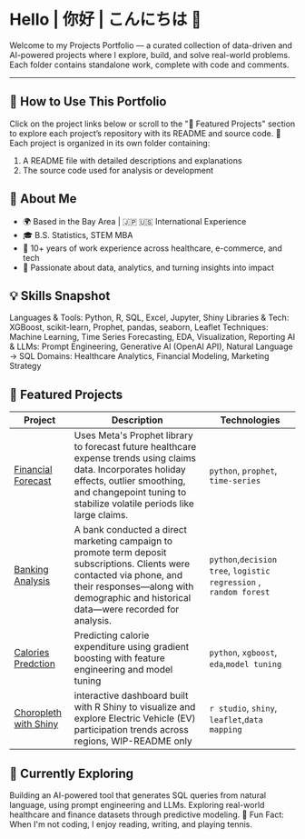 # Hello | 你好 | こんにちは 👋

Welcome to my Projects Portfolio — a curated collection of data-driven and AI-powered projects where I explore, build, and solve real-world problems.
Each folder contains standalone work, complete with code and comments.

---

## 📖 How to Use This Portfolio
Click on the project links below or scroll to the "🚀 Featured Projects" section to explore each project’s repository with its README and source code.
📁 Each project is organized in its own folder containing:
1. A README file with detailed descriptions and explanations
2. The source code used for analysis or development

## 👤 About Me

- 🌍 Based in the Bay Area | 🇯🇵 🇺🇸 International Experience  
- 🎓 B.S. Statistics, STEM MBA 
- 💼 10+ years of work experience across healthcare, e-commerce, and tech  
- 🧠 Passionate about data, analytics, and turning insights into impact  

## 💡 Skills Snapshot

Languages & Tools: Python, R, SQL, Excel, Jupyter, Shiny
Libraries & Tech: XGBoost, scikit-learn, Prophet, pandas, seaborn, Leaflet
Techniques: Machine Learning, Time Series Forecasting, EDA, Visualization, Reporting
AI & LLMs: Prompt Engineering, Generative AI (OpenAI API), Natural Language → SQL
Domains: Healthcare Analytics, Financial Modeling, Marketing Strategy


## 🚀 Featured Projects

| Project | Description | Technologies |
|--------|-------------|--------------|
| [Financial Forecast]() | Uses Meta's Prophet library to forecast future healthcare expense trends using claims data. Incorporates holiday effects, outlier smoothing, and changepoint tuning to stabilize volatile periods like large claims.  | `python`, `prophet`, `time-series` |
| [Banking Analysis](https://github.com/ylds/banking-analysis) | A bank conducted a direct marketing campaign to promote term deposit subscriptions. Clients were contacted via phone, and their responses—along with demographic and historical data—were recorded for analysis. | `python`,`decision tree`, `logistic regression` , `random forest`|
| [Calories Predction](https://github.com/ylds/xgb_calories) | Predicting calorie expenditure using gradient boosting with feature engineering and model tuning | `python`, `xgboost`, `eda`,`model tuning` |
| [Choropleth with Shiny](https://github.com/ylds/ev_participation) | interactive dashboard built with R Shiny to visualize and explore Electric Vehicle (EV) participation trends across regions, WIP-README only  | `r studio`, `shiny`, `leaflet`,`data mapping` |

## 🔭 Currently Exploring
Building an AI-powered tool that generates SQL queries from natural language, using prompt engineering and LLMs.
Exploring real-world healthcare and finance datasets through predictive modeling.
🎾 Fun Fact: When I'm not coding, I enjoy reading, writing, and playing tennis.
